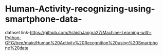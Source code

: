# Human-Activity-recognizing-using-smartphone-data-
dataset link-https://github.com/AshishJangra27/Machine-Learning-with-Python-GFG/tree/main/Human%20Activity%20Recognition%20using%20Smartphone%20data
